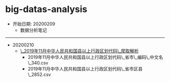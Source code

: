 # big-datas-analysis
- 开始日期: 20200209
	- 数据分析笔记

---
- 20200210
	- [\\_2019年11月中华人民共和国县以上行政区划代码\\_爬取解析](http://www.mca.gov.cn/article/sj/xzqh/2019/2019/201912251506.html)
		- 2019年11月中华人民共和国县以上行政区划代码\\_省市\\_编码\\_中文名\\_340.csv
		- 2019年11月中华人民共和国县以上行政区划代码\\_省市区县\\_2852.csv